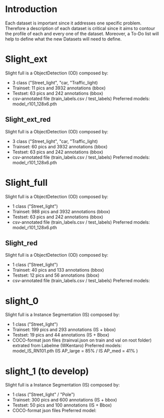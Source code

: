 # Introduction 

Each dataset is important since it addresses one specific problem. Therefore a description of each dataset is critical since it aims to contour the profile of each and every one of the dataset. Moreover, a To-Do list will help to define what the new Datasets will need to define. 

# Slight_ext
Slight full is a ObjectDetection (OD) composed by:
- 3 class ("Street_light", "car, "Traffic_light)
- Trainset: 11 pics and 3932 annotations (bbox)
- Testset: 63 pics and 242 annotations (bbox)
- csv-annotated file (train_labels.csv / test_labels)
Preferred models: model_r101_128x6.pth

## Slight_ext_red
Slight full is a ObjectDetection (OD) composed by:
- 3 class ("Street_light", "car, "Traffic_light)
- Trainset: 60 pics and 3932 annotations (bbox)
- Testset: 63 pics and 242 annotations (bbox)
- csv-annotated file (train_labels.csv / test_labels)
Preferred models: model_r101_128x6.pth

# Slight_full
Slight full is a ObjectDetection (OD) composed by:
- 1 class ("Street_light")
- Trainset: 988 pics and 3932 annotations (bbox)
- Testset: 63 pics and 242 annotations (bbox)
- csv-annotated file (train_labels.csv / test_labels)
Preferred models: model_r101_128x6.pth

## Slight_red
Slight full is a ObjectDetection (OD) composed by:
- 1 class ("Street_light")
- Trainset: 40 pics and 133 annotations (bbox)
- Testset: 12 pics and 56 annotations (bbox)
- csv-annotated file (train_labels.csv / test_labels)
Preferred models: 

# slight_0
Slight full is a Instance Segmentation (IS) composed by:
- 1 class ("Street_light")
- Trainset: 199 pics and 293 annotations (IS + bbox)
- Testset: 19 pics and 44 annotations (IS + Bbox)
- COCO-format json files (trainval.json on train and val on root folder) extrated from Labelme (WKentaro)
Preferred models: model_IS_RN101.pth (IS AP_large = 85% / IS AP_med = 41% )


# slight_1 (to develop)
Slight full is a Instance Segmentation (IS) composed by:
- 1 class ("Street_light" / "Pole")
- Trainset: 300 pics and 600 annotations (IS + bbox)
- Testset: 50 pics and 100 annotations (IS + Bbox)
- COCO-format json files
Preferred model: 




